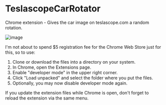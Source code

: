 # TeslascopeCarRotator
Chrome extension - Gives the car image on teslascope.com a random rotation.

![image](https://user-images.githubusercontent.com/89410201/161376112-19572ef6-5e56-4b91-90ee-0d72e0bf23a7.png)

I'm not about to spend $5 registration fee for the Chrome Web Store just for this, so to use:
1. Clone or download the files into a directory on your system.
2. In Chrome, open the Extensions page.
3. Enable "developer mode" in the upper right corner.
4. Click "Load unpacked" and select the folder where you put the files.
5. Optionally, you may now disable developer mode again.

If you update the extension files while Chrome is open, don't forget to reload the extension via the same menu.

